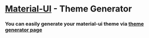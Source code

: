 # [Material-UI](http://callemall.github.io/material-ui/) - Theme Generator

### You can easily generate your material-ui theme via [theme generator page](https://cimdalli.github.io/mui-theme-generator/)